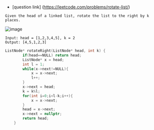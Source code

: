 - [question link] (https://leetcode.com/problems/rotate-list/)
```
Given the head of a linked list, rotate the list to the right by k places.
```
![image](https://user-images.githubusercontent.com/62437314/157818996-b65b68ce-a3c4-47a6-8048-8d360010d016.png)
```
Input: head = [1,2,3,4,5], k = 2
Output: [4,5,1,2,3]
```

```cpp
ListNode* rotateRight(ListNode* head, int k) {
        if(head==NULL) return head;
        ListNode* x = head;
        int l = 1;
        while(x->next!=NULL){
            x = x->next;
            l++;
        }
        x->next = head;
        k = k%l;
        for(int i=0;i<l-k;i++){
            x = x->next;
        }
        head = x->next;
        x->next = nullptr;
        return head;
    }
```
